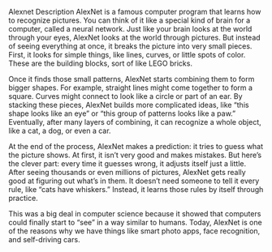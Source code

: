 Alexnet Description
AlexNet is a famous computer program that learns how to recognize pictures. You can think of it like a special kind of brain for a computer, called a neural network. Just like your brain looks at the world through your eyes, AlexNet looks at the world through pictures. But instead of seeing everything at once, it breaks the picture into very small pieces. First, it looks for simple things, like lines, curves, or little spots of color. These are the building blocks, sort of like LEGO bricks.

Once it finds those small patterns, AlexNet starts combining them to form bigger shapes. For example, straight lines might come together to form a square. Curves might connect to look like a circle or part of an ear. By stacking these pieces, AlexNet builds more complicated ideas, like “this shape looks like an eye” or “this group of patterns looks like a paw.” Eventually, after many layers of combining, it can recognize a whole object, like a cat, a dog, or even a car.

At the end of the process, AlexNet makes a prediction: it tries to guess what the picture shows. At first, it isn’t very good and makes mistakes. But here’s the clever part: every time it guesses wrong, it adjusts itself just a little. After seeing thousands or even millions of pictures, AlexNet gets really good at figuring out what’s in them. It doesn’t need someone to tell it every rule, like “cats have whiskers.” Instead, it learns those rules by itself through practice.

This was a big deal in computer science because it showed that computers could finally start to “see” in a way similar to humans. Today, AlexNet is one of the reasons why we have things like smart photo apps, face recognition, and self-driving cars.
